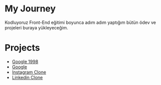 # My Journey

Kodluyoruz Front-End eğitimi boyunca adım adım yaptığım bütün ödev ve projeleri buraya yükleyeceğim. 

# Projects
 
- [Google 1998](https://github.com/tayfundursun/My-Journey/tree/main/HTML/Odev-3(1998%20Google))
- [Google](https://github.com/tayfundursun/My-Journey/tree/main/CSS/Odev-2(Google))
- [Instagram Clone](https://github.com/tayfundursun/My-Journey/tree/main/Bootstrap/Odev-2(Instagram%20Clone))
- [Linkedin Clone](https://github.com/tayfundursun/My-Journey/tree/main/Bootstrap/Odev-3(Linkedin%20Clone))
